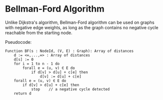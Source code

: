 # Bellman-Ford Algorithm

Unlike Dijkstra's algorithm, Bellman-Ford algorithm can be used on graphs with negative edge weights, as long as the graph contains no negative cycle reachable from the starting node.

Pseudocode:

```
Function BF(s : NodeId, (V, E) : Graph): Array of distances
    d := <∞,...,∞> : Array of distances
    d[s] := 0
    for i = 1 to n - 1 do
        forall e = (u, v) ∈ E do
            if d[v] > d[u] + c[e] then
                d[v] := d[u] + c[e]
    forall e = (u, v) ∈ E do
        if d[v] > d[u] + c[e] then
            stop    // a negative cycle detected
    return d
```
